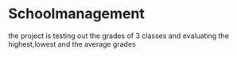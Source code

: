 # Schoolmanagement
the project is testing out the grades of 3 classes and evaluating the highest,lowest and the average grades
